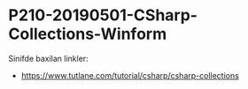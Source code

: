 # P210-20190501-CSharp-Collections-Winform

Sinifde baxilan linkler:
- https://www.tutlane.com/tutorial/csharp/csharp-collections
 
